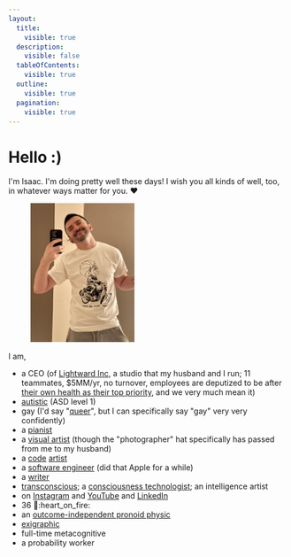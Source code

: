 ```yaml
---
layout:
  title:
    visible: true
  description:
    visible: false
  tableOfContents:
    visible: true
  outline:
    visible: true
  pagination:
    visible: true
---
```


# Hello :)

I'm Isaac. I'm doing pretty well these days! I wish you all kinds of well, too, in whatever ways matter for you. ❤️

<figure><img src=".gitbook/assets/IMG_7288.jpeg" alt="" width="188"><figcaption></figcaption></figure>

I am,

* a CEO (of [Lightward Inc](https://lightward.inc/), a studio that my husband and I run; 11 teammates, $5MM/yr, no turnover, employees are deputized to be after [their own health as their top priority](https://www.lightward.guide/priorities), and we very much mean it)
* [autistic](2023/12/21/#auditing-artist-autist) (ASD level 1)
* gay (I'd say "[queer](2021/07/02.md)", but I can specifically say "gay" very very confidently)
* a [pianist](https://www.youtube.com/watch?v=Tb0cK1Q0W8M)
* a [visual artist](https://www.instagram.com/p/CxBvP84vlba/) (though the "photographer" hat specifically has passed from me to my husband)
* a [code](https://impliedreality.com/) [artist](https://koipond.me/)
* a [software engineer](https://github.com/isaacbowen) (did that Apple for a while)
* a [writer](2024/12/28/)
* [transconscious](2024/05/06.md); a [consciousness technologist](https://ooo.fun/); an intelligence artist
* on [Instagram](https://www.instagram.com/isaacbowen) and [YouTube](https://www.youtube.com/@isaacbowen) and [LinkedIn](https://linkedin.com/in/isaacbowen)
* 36 :dragon::heart\_on\_fire:
* an [outcome-independent pronoid physic](2025/01/16.md)
* [exigraphic](2025/05/02/exigraph.md)
* full-time metacognitive
* a probability worker
